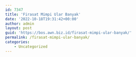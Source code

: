 ```yaml
---
id: 7347
title: 'Firasat Mimpi Ular Banyak'
date: '2022-10-18T19:31:42+00:00'
author: admin
layout: post
guid: 'https://bos.awn.biz.id/firasat-mimpi-ular-banyak/'
permalink: /firasat-mimpi-ular-banyak/
categories:
    - Uncategorized
---
```


